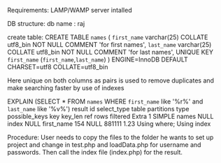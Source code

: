 Requirements:
LAMP/WAMP server intalled

DB structure:
db name : raj

create table:
CREATE TABLE `names` (
 `first_name` varchar(25) COLLATE utf8_bin NOT NULL COMMENT 'for first names',
 `last_name` varchar(25) COLLATE utf8_bin NOT NULL COMMENT 'for last names',
 UNIQUE KEY `first_name` (`first_name`,`last_name`)
) ENGINE=InnoDB DEFAULT CHARSET=utf8 COLLATE=utf8_bin

Here unique on both columns as pairs is used to remove duplicates and make searching faster by use of indexes

EXPLAIN (SELECT * FROM `names` WHERE `first_name` like '%r%' and `last_name` like '%v%')
result
id select_type table partitions type possible_keys key key_len ref rows filtered Extra
1 SIMPLE names NULL index NULL first_name 154 NULL 881111 1.23 Using where; Using index

Procedure:
User needs to copy the files to the folder he wants to set up project and change in test.php and loadData.php for username and passwords.
Then call the index file (index.php) for the result.

